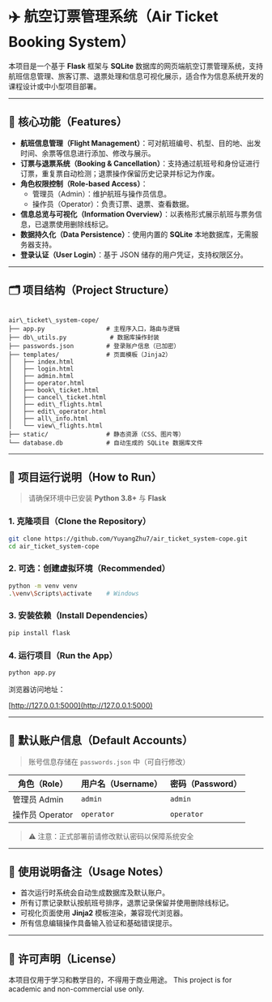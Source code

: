 
# ✈️ 航空订票管理系统（Air Ticket Booking System）

本项目是一个基于 **Flask** 框架与 **SQLite** 数据库的网页端航空订票管理系统，支持航班信息管理、旅客订票、退票处理和信息可视化展示，适合作为信息系统开发的课程设计或中小型项目部署。

---

## 🔧 核心功能（Features）

- **航班信息管理（Flight Management）**：可对航班编号、机型、目的地、出发时间、余票等信息进行添加、修改与展示。
- **订票与退票系统（Booking & Cancellation）**：支持通过航班号和身份证进行订票，重复票自动检测；退票操作保留历史记录并标记为作废。
- **角色权限控制（Role-based Access）**：
  - 管理员（Admin）：维护航班与操作员信息。
  - 操作员（Operator）：负责订票、退票、查看数据。
- **信息总览与可视化（Information Overview）**：以表格形式展示航班与票务信息，已退票使用删除线标记。
- **数据持久化（Data Persistence）**：使用内置的 **SQLite** 本地数据库，无需服务器支持。
- **登录认证（User Login）**：基于 JSON 储存的用户凭证，支持权限区分。

---

## 🗂 项目结构（Project Structure）

```

air\_ticket\_system-cope/
├── app.py                 # 主程序入口，路由与逻辑
├── db\_utils.py            # 数据库操作封装
├── passwords.json         # 登录账户信息（已加密）
├── templates/             # 页面模板（Jinja2）
│   ├── index.html
│   ├── login.html
│   ├── admin.html
│   ├── operator.html
│   ├── book\_ticket.html
│   ├── cancel\_ticket.html
│   ├── edit\_flights.html
│   ├── edit\_operator.html
│   ├── all\_info.html
│   └── view\_flights.html
├── static/                # 静态资源（CSS、图片等）
└── database.db            # 自动生成的 SQLite 数据库文件

````

---

## 🚀 项目运行说明（How to Run）

> 请确保环境中已安装 **Python 3.8+** 与 **Flask**

### 1. 克隆项目（Clone the Repository）

```bash
git clone https://github.com/YuyangZhu7/air_ticket_system-cope.git
cd air_ticket_system-cope
````

### 2. 可选：创建虚拟环境（Recommended）

```bash
python -m venv venv
.\venv\Scripts\activate    # Windows
```

### 3. 安装依赖（Install Dependencies）

```bash
pip install flask
```

### 4. 运行项目（Run the App）

```bash
python app.py
```

浏览器访问地址：

[http://127.0.0.1:5000](http://127.0.0.1:5000)

---

## 👥 默认账户信息（Default Accounts）

> 账号信息存储在 `passwords.json` 中（可自行修改）

| 角色（Role）     | 用户名（Username） | 密码（Password） |
| ------------ | ------------- | ------------ |
| 管理员 Admin    | `admin`       | `admin`      |
| 操作员 Operator | `operator`    | `operator`   |

> ⚠️ 注意：正式部署前请修改默认密码以保障系统安全

---

## 📌 使用说明备注（Usage Notes）

* 首次运行时系统会自动生成数据库及默认账户。
* 所有订票记录默认按航班号排序，退票记录保留并使用删除线标记。
* 可视化页面使用 **Jinja2** 模板渲染，兼容现代浏览器。
* 所有信息编辑操作具备输入验证和基础错误提示。

---

## 📄 许可声明（License）

本项目仅用于学习和教学目的，不得用于商业用途。
This project is for academic and non-commercial use only.




